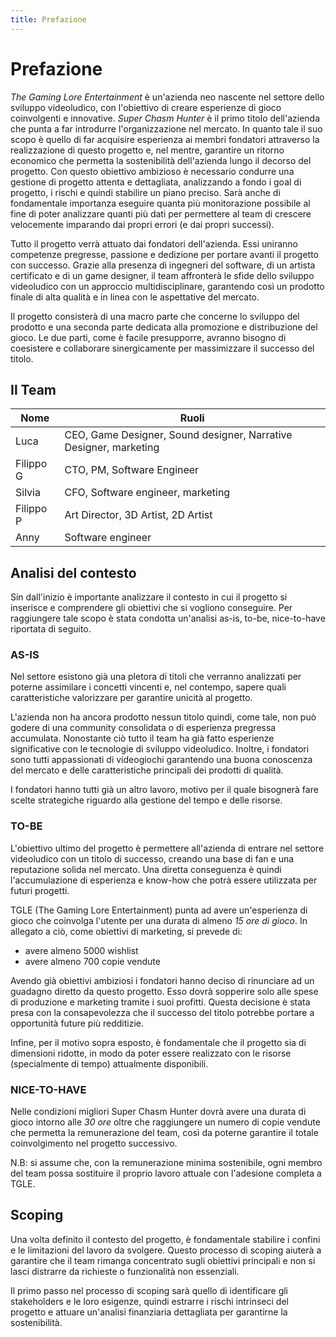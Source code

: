 ```yaml
---
title: Prefazione
---
```


# Prefazione

*The Gaming Lore Entertainment* è un'azienda neo nascente nel settore dello sviluppo videoludico, con l'obiettivo di creare esperienze di gioco coinvolgenti e innovative. *Super Chasm Hunter* è il primo titolo dell'azienda che punta a far introdurre l'organizzazione nel mercato. In quanto tale il suo scopo è quello di far acquisire esperienza ai membri fondatori attraverso la realizzazione di questo progetto e, nel mentre, garantire un ritorno economico che permetta la sostenibilità dell'azienda lungo il decorso del progetto. Con questo obiettivo ambizioso è necessario condurre una gestione di progetto attenta e dettagliata, analizzando a fondo i goal di progetto, i rischi e quindi stabilire un piano preciso. Sarà anche di fondamentale importanza eseguire quanta più monitorazione possibile al fine di poter analizzare quanti più dati per permettere al team di crescere velocemente imparando dai propri errori (e dai propri successi).

Tutto il progetto verrà attuato dai fondatori dell'azienda. Essi uniranno competenze pregresse, passione e dedizione per portare avanti il progetto con successo. Grazie alla presenza di ingegneri del software, di un artista certificato e di un game designer, il team affronterà le sfide dello sviluppo videoludico con un approccio multidisciplinare, garantendo così un prodotto finale di alta qualità e in linea con le aspettative del mercato.

Il progetto consisterà di una macro parte che concerne lo sviluppo del prodotto e una seconda parte dedicata alla promozione e distribuzione del gioco. Le due parti, come è facile presupporre, avranno bisogno di coesistere e collaborare sinergicamente per massimizzare il successo del titolo.

## Il Team

| Nome | Ruoli |
|------|-------|
| Luca | CEO, Game Designer, Sound designer, Narrative Designer, marketing |
| Filippo G | CTO, PM, Software Engineer |
| Silvia | CFO, Software engineer, marketing |
| Filippo P | Art Director, 3D Artist, 2D Artist |
| Anny | Software engineer |

## Analisi del contesto

Sin dall'inizio è importante analizzare il contesto in cui il progetto si inserisce e comprendere gli obiettivi che si vogliono conseguire. Per raggiungere tale scopo è stata condotta un'analisi as-is, to-be, nice-to-have riportata di seguito.

### AS-IS

Nel settore esistono già una pletora di titoli che verranno analizzati per poterne assimilare i concetti vincenti e, nel contempo, sapere quali caratteristiche valorizzare per garantire unicità al progetto.

L'azienda non ha ancora prodotto nessun titolo quindi, come tale, non può godere di una community consolidata o di esperienza pregressa accumulata. Nonostante ciò tutto il team ha già fatto esperienze significative con le tecnologie di sviluppo videoludico. Inoltre, i fondatori sono tutti appassionati di videogiochi garantendo una buona conoscenza del mercato e delle caratteristiche principali dei prodotti di qualità.

I fondatori hanno tutti già un altro lavoro, motivo per il quale bisognerà fare scelte strategiche riguardo alla gestione del tempo e delle risorse.

### TO-BE

L'obiettivo ultimo del progetto è permettere all'azienda di entrare nel settore videoludico con un titolo di successo, creando una base di fan e una reputazione solida nel mercato. Una diretta conseguenza è quindi l'accumulazione di esperienza e know-how che potrà essere utilizzata per futuri progetti.

TGLE (The Gaming Lore Entertainment) punta ad avere un'esperienza di gioco che coinvolga l'utente per una durata di almeno *15 ore di gioco*. In allegato a ciò, come obiettivi di marketing, si prevede di:

- avere almeno 5000 wishlist
- avere almeno 700 copie vendute

Avendo già obiettivi ambiziosi i fondatori hanno deciso di rinunciare ad un guadagno diretto da questo progetto. Esso dovrà sopperire solo alle spese di produzione e marketing tramite i suoi profitti. Questa decisione è stata presa con la consapevolezza che il successo del titolo potrebbe portare a opportunità future più redditizie.

Infine, per il motivo sopra esposto, è fondamentale che il progetto sia di dimensioni ridotte, in modo da poter essere realizzato con le risorse (specialmente di tempo) attualmente disponibili.

### NICE-TO-HAVE

Nelle condizioni migliori Super Chasm Hunter dovrà avere una durata di gioco intorno alle *30 ore* oltre che raggiungere un numero di copie vendute che permetta la remunerazione del team, così da poterne garantire il totale coinvolgimento nel progetto successivo.

N.B: si assume che, con la remunerazione minima sostenibile, ogni membro del team possa sostituire il proprio lavoro attuale con l'adesione completa a TGLE.

## Scoping

Una volta definito il contesto del progetto, è fondamentale stabilire i confini e le limitazioni del lavoro da svolgere. Questo processo di scoping aiuterà a garantire che il team rimanga concentrato sugli obiettivi principali e non si lasci distrarre da richieste o funzionalità non essenziali.

Il primo passo nel processo di scoping sarà quello di identificare gli stakeholders e le loro esigenze, quindi estrarre i rischi intrinseci del progetto e attuare un'analisi finanziaria dettagliata per garantirne la sostenibilità.